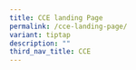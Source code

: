 ```yaml
---
title: CCE landing Page
permalink: /cce-landing-page/
variant: tiptap
description: ""
third_nav_title: CCE
---
```

<p></p>